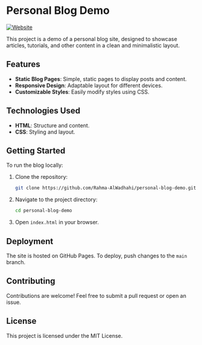 # Personal Blog Demo

[![Website](https://img.shields.io/website?url=https%3A%2F%2Frahma-alwadhahi.github.io%2Fpersonal-blog-demo)](https://rahma-alwadhahi.github.io/personal-blog-demo)

This project is a demo of a personal blog site, designed to showcase articles, tutorials, and other content in a clean and minimalistic layout.

## Features

- **Static Blog Pages**: Simple, static pages to display posts and content.
- **Responsive Design**: Adaptable layout for different devices.
- **Customizable Styles**: Easily modify styles using CSS.

## Technologies Used

- **HTML**: Structure and content.
- **CSS**: Styling and layout.

## Getting Started

To run the blog locally:

1. Clone the repository:
   ```bash
   git clone https://github.com/Rahma-AlWadhahi/personal-blog-demo.git
   ```
2. Navigate to the project directory:
   ```bash
   cd personal-blog-demo
   ```
3. Open `index.html` in your browser.

## Deployment

The site is hosted on GitHub Pages. To deploy, push changes to the `main` branch.

## Contributing

Contributions are welcome! Feel free to submit a pull request or open an issue.

## License

This project is licensed under the MIT License.
